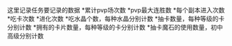 这里记录任务要记录的数据
*累计pvp场次数
*pvp最大连胜数
*每个副本进入次数
*吃卡次数
*进化次数
*吃水晶个数，每种水晶分别计数
*抽卡数量，每种等级的卡分别计数
*拥有的卡片数量，每种等级的卡分别计数
*抽卡魔石的使用数量，初中高级分别计数
